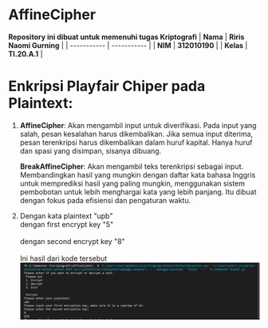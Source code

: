 # AffineCipher

<strong>Repository ini dibuat untuk memenuhi tugas Kriptografi</strong>
| <strong>Nama</strong> | <strong>Riris Naomi Gurning</strong> |
| ----------- | ----------- |
| <strong>NIM</strong> | <strong>312010190</strong> |
| <strong>Kelas</strong> | <strong>TI.20.A.1</strong> |

# Enkripsi Playfair Chiper pada Plaintext:

1. <strong>AffineCipher</strong>: Akan mengambil input untuk diverifikasi. Pada input yang salah, pesan kesalahan harus dikembalikan. Jika semua input diterima, pesan terenkripsi harus dikembalikan dalam huruf kapital. Hanya huruf dan spasi yang disimpan, sisanya dibuang.<p><strong>BreakAffineCipher</strong>: Akan mengambil teks terenkripsi sebagai input. Membandingkan hasil yang mungkin dengan daftar kata bahasa Inggris untuk memprediksi hasil yang paling mungkin, menggunakan sistem pembobotan untuk lebih menghargai kata yang lebih panjang. Itu dibuat dengan fokus pada efisiensi dan pengaturan waktu.</p>
2. Dengan kata plaintext "upb"<br>dengan first encrypt key "5"</br><br>dengan second encrypt key "8"</br> <br>Ini hasil dari kode tersebut</br>
   ![](Foto/foto1.png)
